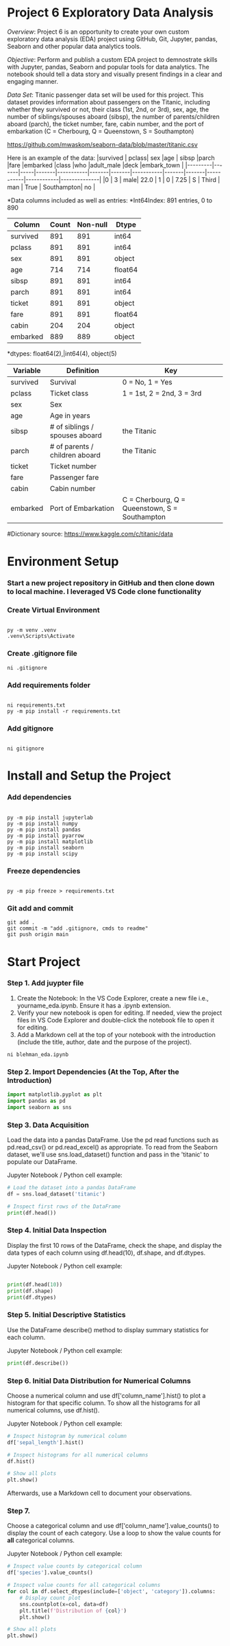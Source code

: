 # Project 6 Exploratory Data Analysis

_Overview_:
Project 6 is an opportunity to create your own custom exploratory data analysis (EDA) project using GitHub, Git, Jupyter, pandas, Seaborn and other popular data analytics tools.

_Objective_:
Perform and publish a custom EDA project to demnostrate skills with Jupyter, pandas, Seaborn and popular tools for data analytics. The notebook should tell a data story and visually present findings in a clear and engaging manner. 

_Data Set_: Titanic passenger data set will be used for this project. This dataset provides information about passengers on the Titanic, including whether they survived or not, their class (1st, 2nd, or 3rd), sex, age, the number of siblings/spouses aboard (sibsp), the number of parents/children aboard (parch), the ticket number, fare, cabin number, and the port of embarkation (C = Cherbourg, Q = Queenstown, S = Southampton)

https://github.com/mwaskom/seaborn-data/blob/master/titanic.csv

Here is an example of the data:
|survived |	pclass|	sex	|age    |	sibsp	|parch	|fare	|embarked	|class	|who	|adult_male	|deck	     |embark_town	|
|---------|-------|-----|-------|-----------|-------|-------|-----------|-------|-------|-----------|------------|--------------|
|0	      |   3	  | male| 22.0	| 1         | 0	    | 7.25	| S	        | Third	| man   | True		| Southampton| no	        | 


*Data columns included as well as entries:
*Int64Index: 891 entries, 0 to 890

| Column   | Count | Non-null | Dtype   |
|----------|-------|----------|---------|
| survived | 891   | 891      | int64   |
| pclass   | 891   | 891      | int64   |
| sex      | 891   | 891      | object  |
| age      | 714   | 714      | float64 |
| sibsp    | 891   | 891      | int64   |
| parch    | 891   | 891      | int64   |
| ticket   | 891   | 891      | object  |
| fare     | 891   | 891      | float64 |
| cabin    | 204   | 204      | object  |
| embarked | 889   | 889      | object  |

*dtypes: float64(2),|int64(4), object(5)

| Variable  | Definition                              | Key                                              |
|-----------|-----------------------------------------|--------------------------------------------------|
| survived  | Survival                                | 0 = No, 1 = Yes                                  |
| pclass    | Ticket class                            | 1 = 1st, 2 = 2nd, 3 = 3rd                        |
| sex       | Sex                                     |                                                  |
| age       | Age in years                            |                                                  |
| sibsp     | # of siblings / spouses aboard         | the Titanic                                       |
| parch     | # of parents / children aboard         | the Titanic                                       |
| ticket    | Ticket number                           |                                                  |
| fare      | Passenger fare                          |                                                  |
| cabin     | Cabin number                            |                                                  |
| embarked  | Port of Embarkation                     | C = Cherbourg, Q = Queenstown, S = Southampton    |


#Dictionary source:
https://www.kaggle.com/c/titanic/data


# Environment Setup 

### Start a new project repository in GitHub and then clone down to local machine. I leveraged VS Code clone functionality

### Create Virtual Environment

```shell

py -m venv .venv
.venv\Scripts\Activate
```

### Create .gitignore file
```shell
ni .gitignore
```

### Add requirements folder

```shell

ni requirements.txt
py -m pip install -r requirements.txt
```

### Add gitignore

```shell

ni gitignore
```

# Install and Setup the Project

### Add dependencies

```shell

py -m pip install jupyterlab
py -m pip install numpy
py -m pip install pandas
py -m pip install pyarrow
py -m pip install matplotlib 
py -m pip install seaborn
py -m pip install scipy
```

### Freeze dependencies

```shell

py -m pip freeze > requirements.txt
```

### Git add and commit 

```shell
git add .
git commit -m "add .gitignore, cmds to readme"
git push origin main
```

# Start Project

### Step 1. Add juypter file
1. Create the Notebook: In the VS Code Explorer, create a new file i.e., yourname_eda.ipynb. Ensure it has a .ipynb extension.
2. Verify your new notebook is open for editing. If needed, view the project files in VS Code Explorer and double-click the notebook file to open it for editing.
3. Add a Markdown cell at the top of your notebook with the introduction (include the title, author, date and the purpose of the project).

```shell
ni blehman_eda.ipynb
```

### Step 2. Import Dependencies (At the Top, After the Introduction)

```python
import matplotlib.pyplot as plt
import pandas as pd
import seaborn as sns
```

### Step 3. Data Acquisition

Load the data into a pandas DataFrame.
Use the pd read functions such as pd.read_csv() or pd.read_excel() as appropriate.
To read from the Seaborn dataset, we'll use sns.load_dataset() function and pass in the 'titanic' to populate our DataFrame.

Jupyter Notebook / Python cell example:

```python
# Load the dataset into a pandas DataFrame 
df = sns.load_dataset('titanic')

# Inspect first rows of the DataFrame
print(df.head())
```

### Step 4. Initial Data Inspection

Display the first 10 rows of the DataFrame, check the shape, and display the data types of each column using df.head(10), df.shape, and df.dtypes.

Jupyter Notebook / Python cell example:

```python

print(df.head(10))
print(df.shape)
print(df.dtypes)
```
### Step 5. Initial Descriptive Statistics

Use the DataFrame describe() method to display summary statistics for each column.

Jupyter Notebook / Python cell example:

```python
print(df.describe())
```

### Step 6. Initial Data Distribution for Numerical Columns

Choose a numerical column and use df['column_name'].hist() to plot a histogram for that specific column.
To show all the histograms for all numerical columns, use df.hist().

Jupyter Notebook / Python cell example:

```python
# Inspect histogram by numerical column
df['sepal_length'].hist()

# Inspect histograms for all numerical columns
df.hist()

# Show all plots
plt.show()
```
Afterwards, use a Markdown cell to document your observations.

### Step 7. 

Choose a categorical column and use df['column_name'].value_counts() to display the count of each category.
Use a loop to show the value counts for **all** categorical columns.

Jupyter Notebook / Python cell example:

```python
# Inspect value counts by categorical column
df['species'].value_counts()

# Inspect value counts for all categorical columns
for col in df.select_dtypes(include=['object', 'category']).columns:
    # Display count plot
    sns.countplot(x=col, data=df)
    plt.title(f'Distribution of {col}')
    plt.show()

# Show all plots
plt.show()